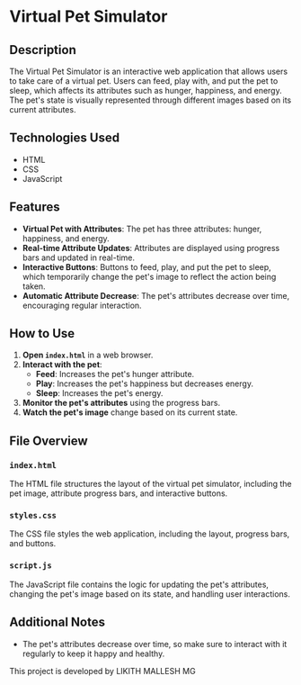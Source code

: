 # Virtual Pet Simulator

## Description

The Virtual Pet Simulator is an interactive web application that allows users to take care of a virtual pet. Users can feed, play with, and put the pet to sleep, which affects its attributes such as hunger, happiness, and energy. The pet's state is visually represented through different images based on its current attributes.

## Technologies Used

- HTML
- CSS
- JavaScript

## Features

- **Virtual Pet with Attributes**: The pet has three attributes: hunger, happiness, and energy.
- **Real-time Attribute Updates**: Attributes are displayed using progress bars and updated in real-time.
- **Interactive Buttons**: Buttons to feed, play, and put the pet to sleep, which temporarily change the pet's image to reflect the action being taken.
- **Automatic Attribute Decrease**: The pet's attributes decrease over time, encouraging regular interaction.

## How to Use


1. **Open `index.html`** in a web browser.
2. **Interact with the pet**:
   - **Feed**: Increases the pet's hunger attribute.
   - **Play**: Increases the pet's happiness but decreases energy.
   - **Sleep**: Increases the pet's energy.
3. **Monitor the pet's attributes** using the progress bars.
4. **Watch the pet's image** change based on its current state.

## File Overview

### `index.html`

The HTML file structures the layout of the virtual pet simulator, including the pet image, attribute progress bars, and interactive buttons.

### `styles.css`

The CSS file styles the web application, including the layout, progress bars, and buttons.

### `script.js`

The JavaScript file contains the logic for updating the pet's attributes, changing the pet's image based on its state, and handling user interactions.

## Additional Notes

- The pet's attributes decrease over time, so make sure to interact with it regularly to keep it happy and healthy.




This project is developed by LIKITH MALLESH MG
